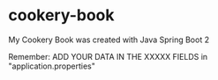 # cookery-book
My Cookery Book was created with Java Spring Boot 2

Remember: ADD YOUR DATA IN THE XXXXX FIELDS in "application.properties"
